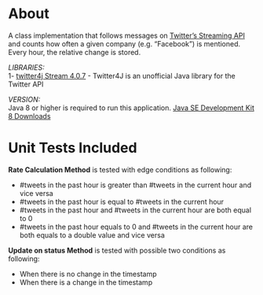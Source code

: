 # About
A class implementation that follows messages on [Twitter’s Streaming API](https://developer.twitter.com/en/docs) and counts how often a given company (e.g. “Facebook”) is mentioned. Every hour, the relative change is stored.

_LIBRARIES:_ <br/>
1- [twitter4j Stream 4.0.7](http://twitter4j.org/en/index.html) - Twitter4J is an unofficial Java library for the Twitter API <br/>

_VERSION:_ <br/>
Java 8 or higher is required to run this application. [Java SE Development Kit 8 Downloads](https://www.oracle.com/technetwork/java/javase/downloads/jdk8-downloads-2133151.html") <br/>

# Unit Tests Included

**Rate Calculation Method** is tested with edge conditions as following:
- #tweets in the past hour is greater than #tweets in the current hour and vice versa
- #tweets in the past hour is equal to #tweets in the current hour
- #tweets in the past hour and #tweets in the current hour are both equal to 0
- #tweets in the past hour equals to 0 and #tweets in the current hour are both equals to a double value and vice versa

**Update on status Method** is tested with possible two conditions as following:
- When there is no change in the timestamp
- When there is a change in the timestamp




